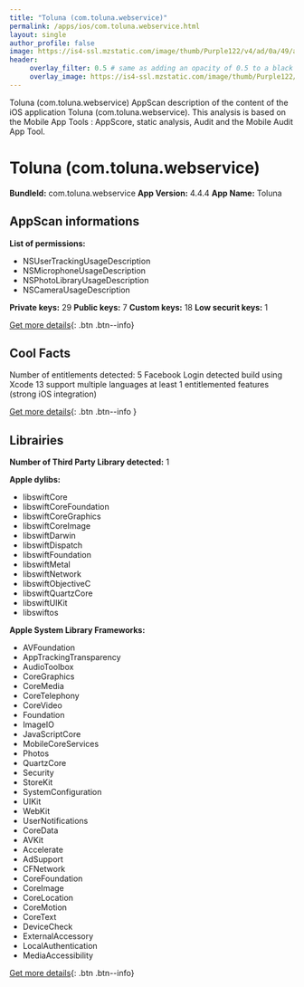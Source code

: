 ```yaml
---
title: "Toluna (com.toluna.webservice)"
permalink: /apps/ios/com.toluna.webservice.html
layout: single
author_profile: false
image: https://is4-ssl.mzstatic.com/image/thumb/Purple122/v4/ad/0a/49/ad0a492a-0448-d0a1-8701-1f0b5d0d739d/TolunaAppIcon-0-0-1x_U007emarketing-0-0-0-5-0-0-sRGB-0-0-0-GLES2_U002c0-512MB-85-220-0-0.png/512x512bb.jpg
header: 
     overlay_filter: 0.5 # same as adding an opacity of 0.5 to a black background
     overlay_image: https://is4-ssl.mzstatic.com/image/thumb/Purple122/v4/ad/0a/49/ad0a492a-0448-d0a1-8701-1f0b5d0d739d/TolunaAppIcon-0-0-1x_U007emarketing-0-0-0-5-0-0-sRGB-0-0-0-GLES2_U002c0-512MB-85-220-0-0.png/512x512bb.jpg
---
```

Toluna (com.toluna.webservice) AppScan description of the content of the iOS application Toluna (com.toluna.webservice). This analysis is based on the Mobile App Tools : AppScore, static analysis, Audit and the Mobile Audit App Tool.

# Toluna (com.toluna.webservice)

**BundleId:** com.toluna.webservice
**App Version:** 4.4.4
**App Name:** Toluna


## AppScan informations 

**List of permissions:** 
- NSUserTrackingUsageDescription
- NSMicrophoneUsageDescription
- NSPhotoLibraryUsageDescription
- NSCameraUsageDescription
  
  
**Private keys:** 29
**Public keys:** 7
**Custom keys:** 18
**Low securit keys:** 1
  
[Get more details](/pricing.html){: .btn .btn--info}

## Cool Facts

Number of entitlements detected: 5
Facebook Login detected
build using Xcode 13
support multiple languages
at least 1 entitlemented features (strong iOS integration)
  
[Get more details](/pricing.html){: .btn .btn--info }

## Librairies 
**Number of Third Party Library detected:** 1


**Apple dylibs:**
- libswiftCore
- libswiftCoreFoundation
- libswiftCoreGraphics
- libswiftCoreImage
- libswiftDarwin
- libswiftDispatch
- libswiftFoundation
- libswiftMetal
- libswiftNetwork
- libswiftObjectiveC
- libswiftQuartzCore
- libswiftUIKit
- libswiftos


**Apple System Library Frameworks:**
- AVFoundation
- AppTrackingTransparency
- AudioToolbox
- CoreGraphics
- CoreMedia
- CoreTelephony
- CoreVideo
- Foundation
- ImageIO
- JavaScriptCore
- MobileCoreServices
- Photos
- QuartzCore
- Security
- StoreKit
- SystemConfiguration
- UIKit
- WebKit
- UserNotifications
- CoreData
- AVKit
- Accelerate
- AdSupport
- CFNetwork
- CoreFoundation
- CoreImage
- CoreLocation
- CoreMotion
- CoreText
- DeviceCheck
- ExternalAccessory
- LocalAuthentication
- MediaAccessibility


  
[Get more details](/pricing.html){: .btn .btn--info}

